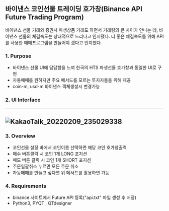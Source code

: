 ##  바이낸스 코인선물 트레이딩 호가창(Binance API Future Trading Program)

바이낸스 선물 거래와 증권사 파생상품 거래도 하면서 거래량의 큰 차이가 안나는 데, 바이낸스 선물의 체결속도는 상대적으로 느리다고 인지됐다. 더 좋은 체결속도를 위해 API를 사용한 매매프로그램을 만들어야 겠다고 인지했다.

### 1. Purpose
- 바이낸스 선물 UI에 답답함을 느껴 한국의 HTS 파생선물 호가창과 동일한 UI로 구현
- 자동매매를 원하지만 주요 메서드를 모르는 투자자들을 위해 제공
- coin-m, usd-m 바이낸스 객체생성시 변경가능


### 2. UI Interface
----
![KakaoTalk_20220209_235029338](https://user-images.githubusercontent.com/40832965/153558802-e102a735-e89e-4f79-bb4d-29ef26cee503.png)
----


### 3. Overview
- 코인선물 설정 바에서 코인이름 선택하면 해당 코인 호가창출력
- 매수 버튼클릭 시 코인 1개 LONG 포지션
- 매도 버튼 클릭 시 코인 1개 SHORT 포지션
- 주문일괄취소 누르면 모든 주문 취소
- 자동매매를 만들고 싶다면 위 메서드를 활용하면 가능


### 4. Requirements
- binance 사이트에서 Future API 등록("api.txt" 파일 생성 후 저장)
- Python3, PYQT , QTdesigner




